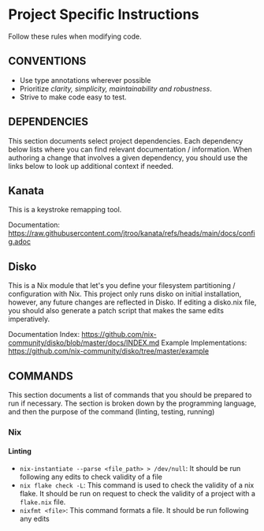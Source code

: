 # Project Specific Instructions 

Follow these rules when modifying code.

## CONVENTIONS

- Use type annotations wherever possible
- Prioritize *clarity, simplicity, maintainability and robustness*.
- Strive to make code easy to test.

## DEPENDENCIES

This section documents select project dependencies. Each dependency below lists where you can find relevant documentation / information. When authoring a change that involves a given dependency, you should use the links below to look up additional context if needed.

## Kanata

This is a keystroke remapping tool.

Documentation: https://raw.githubusercontent.com/jtroo/kanata/refs/heads/main/docs/config.adoc

## Disko

This is a Nix module that let's you define your filesystem partitioning / configuration with Nix. This project only runs disko on initial installation, however, any future changes are reflected in Disko. If editing a disko.nix file, you should also generate a patch script that makes the same edits imperatively.

Documentation Index: https://github.com/nix-community/disko/blob/master/docs/INDEX.md
Example Implementations: https://github.com/nix-community/disko/tree/master/example

## COMMANDS

This section documents a list of commands that you should be prepared to run if necessary. The section is broken down by the programming language, and then the purpose of the command (linting, testing, running)

### Nix

#### Linting

- `nix-instantiate --parse <file_path> > /dev/null`: It should be run following any edits to check validity of a file
- `nix flake check -L`: This command is used to check the validity of a nix flake. It should be run on request to check the validity of a project with a `flake.nix` file.
- `nixfmt <file>`: This command formats a file. It should be run following any edits
